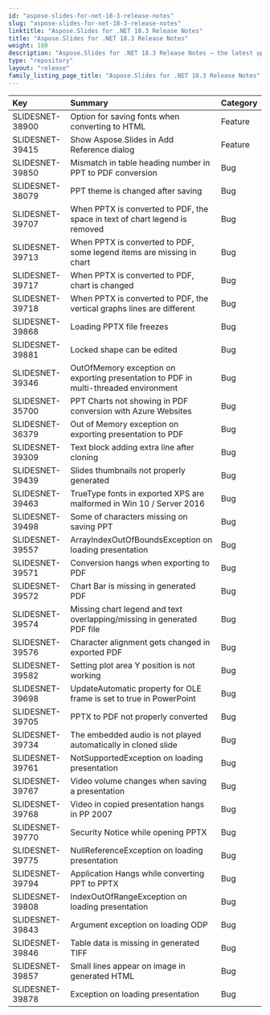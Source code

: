 ```yaml
---
id: "aspose-slides-for-net-18-3-release-notes"
slug: "aspose-slides-for-net-18-3-release-notes"
linktitle: "Aspose.Slides for .NET 18.3 Release Notes"
title: "Aspose.Slides for .NET 18.3 Release Notes"
weight: 100
description: "Aspose.Slides for .NET 18.3 Release Notes – the latest updates and fixes."
type: "repository"
layout: "release"
family_listing_page_title: "Aspose.Slides for .NET 18.3 Release Notes"
---
```


|**Key**|**Summary**|**Category**|
| :- | :- | :- |
|SLIDESNET-38900|Option for saving fonts when converting to HTML|Feature|
|SLIDESNET-39415|Show Aspose.Slides in Add Reference dialog|Feature|
|SLIDESNET-39850|Mismatch in table heading number in PPT to PDF conversion|Bug|
|SLIDESNET-38079|PPT theme is changed after saving|Bug|
|SLIDESNET-39707|When PPTX is converted to PDF, the space in text of chart legend is removed|Bug|
|SLIDESNET-39713|When PPTX is converted to PDF, some legend items are missing in chart|Bug|
|SLIDESNET-39717|When PPTX is converted to PDF, chart is changed|Bug|
|SLIDESNET-39718|When PPTX is converted to PDF, the vertical graphs lines are different|Bug|
|SLIDESNET-39868|Loading PPTX file freezes|Bug|
|SLIDESNET-39881|Locked shape can be edited|Bug|
|SLIDESNET-39346|OutOfMemory exception on exporting presentation to PDF in multi-threaded environment|Bug|
|SLIDESNET-35700|PPT Charts not showing in PDF conversion with Azure Websites|Bug|
|SLIDESNET-36379|Out of Memory exception on exporting presentation to PDF|Bug|
|SLIDESNET-39309|Text block adding extra line after cloning|Bug|
|SLIDESNET-39439|Slides thumbnails not properly generated|Bug|
|SLIDESNET-39463|TrueType fonts in exported XPS are malformed in Win 10 / Server 2016|Bug|
|SLIDESNET-39498|Some of characters missing on saving PPT|Bug|
|SLIDESNET-39557|ArrayIndexOutOfBoundsException on loading presentation|Bug|
|SLIDESNET-39571|Conversion hangs when exporting to PDF|Bug|
|SLIDESNET-39572|Chart Bar is missing in generated PDF|Bug|
|SLIDESNET-39574|Missing chart legend and text overlapping/missing in generated PDF file|Bug|
|SLIDESNET-39576|Character alignment gets changed in exported PDF|Bug|
|SLIDESNET-39582|Setting plot area Y position is not working|Bug|
|SLIDESNET-39698|UpdateAutomatic property for OLE frame is set to true in PowerPoint|Bug|
|SLIDESNET-39705|PPTX to PDF not properly converted|Bug|
|SLIDESNET-39734|The embedded audio is not played automatically in cloned slide|Bug|
|SLIDESNET-39761|NotSupportedException on loading presentation|Bug|
|SLIDESNET-39767|Video volume changes when saving a presentation|Bug|
|SLIDESNET-39768|Video in copied presentation hangs in PP 2007|Bug|
|SLIDESNET-39770|Security Notice while opening PPTX|Bug|
|SLIDESNET-39775|NullReferenceException on loading presentation|Bug|
|SLIDESNET-39794|Application Hangs while converting PPT to PPTX|Bug|
|SLIDESNET-39808|IndexOutOfRangeException on loading presentation|Bug|
|SLIDESNET-39843|Argument exception on loading ODP|Bug|
|SLIDESNET-39846|Table data is missing in generated TIFF|Bug|
|SLIDESNET-39857|Small lines appear on image in generated HTML|Bug|
|SLIDESNET-39878|Exception on loading presentation|Bug|

